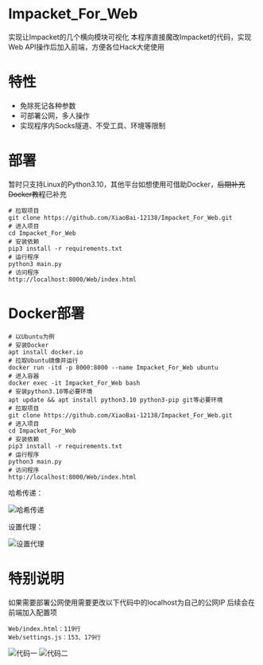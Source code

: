 # Impacket_For_Web

实现让Impacket的几个横向模块可视化
本程序直接魔改Impacket的代码，实现Web API操作后加入前端，方便各位Hack大佬使用

# 特性
+ 免除死记各种参数
+ 可部署公网，多人操作
+ 实现程序内Socks隧道、不受工具、环境等限制

# 部署

暂时只支持Linux的Python3.10，其他平台如想使用可借助Docker，~~后期补充Docker教程~~已补充

```
# 拉取项目
git clone https://github.com/XiaoBai-12138/Impacket_For_Web.git
# 进入项目
cd Impacket_For_Web
# 安装依赖
pip3 install -r requirements.txt
# 运行程序
python3 main.py
# 访问程序
http://localhost:8000/Web/index.html
```

# Docker部署

```
# 以Ubuntu为例
# 安装Docker
apt install docker.io
# 拉取Ubuntu镜像并运行
docker run -itd -p 8000:8000 --name Impacket_For_Web ubuntu
# 进入容器
docker exec -it Impacket_For_Web bash
# 安装python3.10等必要环境
apt update && apt install python3.10 python3-pip git等必要环境
# 拉取项目
git clone https://github.com/XiaoBai-12138/Impacket_For_Web.git
# 进入项目
cd Impacket_For_Web
# 安装依赖
pip3 install -r requirements.txt
# 运行程序
python3 main.py
# 访问程序
http://localhost:8000/Web/index.html
```


哈希传递：

![哈希传递](https://github.com/XiaoBai-12138/Impacket_For_Web/blob/main/images/哈希传递.jpg?raw=true)

设置代理：

![设置代理](https://github.com/XiaoBai-12138/Impacket_For_Web/blob/main/images/设置代理.jpg?raw=true)

# 特别说明

如果需要部署公网使用需要更改以下代码中的localhost为自己的公网IP
后续会在前端加入配置项

```
Web/index.html：119行
Web/settings.js：153、179行
```

![代码一](https://github.com/XiaoBai-12138/Impacket_For_Web/blob/main/images/代码1.jpg?raw=true)
![代码二](https://github.com/XiaoBai-12138/Impacket_For_Web/blob/main/images/代码2.jpg?raw=true)